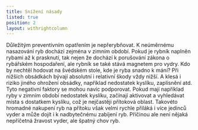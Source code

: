 ```yaml
---
title: Snížení násady
listed: true
position: 2
layout: withrightcolumn
---
```

Důležitým preventivním opatřením je nepřerybňovat. K neúměrnému
nasazování ryb dochází zejména v zimním období. Pokud je rybník naplněn
rybami až k prasknutí, tak nejen že dochází k porušování zákona o
rybářském hospodaření, ale rybník se také stává magnetem pro vydry. Kdo
by nechtěl hodovat na švédském stole, kde je ryba snadno k mání? Při
nižších obsádkách bývají absolutní i relativní škody vždy nižší. A klesá
i riziko jiného ohrožení obsádky, například nedostatek kyslíku,
zaplísnění atd. Tyto negativní faktory se mohou navíc podporovat. Pokud
mají například ryby v zimním období nedostatek kyslíku, začínají
aktivovat a vyhledávat místa s dostatkem kyslíku, což je nejčastěji
přítoková oblast. Takovéto hromadné nakupení ryb na přítoku však velmi
rychle přiláká i více jedinců vyder a může dojít i k nadbytečnému
zabíjení ryb. Příčinou ale není nějaká nepříčetná žravost vyder, ale
špatný chov ryb.
